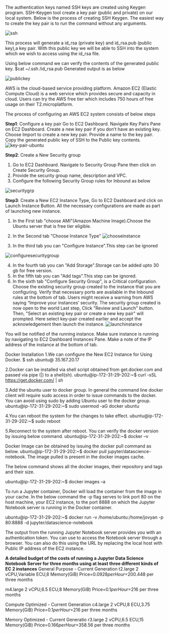 The authentication keys named SSH keys are created using Keygen program. SSH-Keygen tool create a key pair (public and private) on our local system. Below is the process of creating SSH Keygen. The easiest way to create the key pair is to run the command without any arguments.

![ssh](https://user-images.githubusercontent.com/35319815/34912651-cf0e4b72-f8b4-11e7-87f7-b07a8cd67101.JPG)

This process will generate a id_rsa (private key) and id_rsa.pub (public key),a key pair. With this public key we will be able to SSH into the system which we wish to access using the id_rsa file.

Using below command we can verify the contents of the generated public key.
$cat ~/.ssh /id_rsa.pub
Generated output is as below

![publickey](https://user-images.githubusercontent.com/35319815/34912729-8d1a2342-f8b6-11e7-9af0-5055d72705bd.JPG)

AWS is the cloud-based service providing platform. Amazon EC2 (Elastic Compute Cloud) is a web service which provides secure and capacity in cloud. Users can try the AWS free tier which includes 750 hours of free usage on their T2.microplatform.

The process of configuring an AWS EC2 system consists of below steps

**Step1**: Configure a key pair
Go to EC2 Dashboard. Navigate Key Pairs Pane on EC2 Dashboard.
Create a new key pair if you don’t have an existing key.
Choose Import to create a new key pair. Provide a name to the key pair. Copy the generated public key of SSH to the Public key contents.
![key-pair-ubuntu](https://user-images.githubusercontent.com/35319815/34913251-0b603fd4-f8c6-11e7-9019-69cdff6ea9ef.JPG)

**Step2**: Create a New Security group
1.	Go to EC2 Dashboard. Navigate to Security Group Pane then click on Create Security Group.
2.	Provide the security group name, description and VPC.
3.	Configure the following Security Group rules for Inbound as below

![securitygrp](https://user-images.githubusercontent.com/35319815/34926815-f95d7b84-f97f-11e7-859a-01ce80829a6d.JPG)

**Step3**: Create a New EC2 Instance Type,
Go to EC2 Dashboard and click on Launch Instance Button.
All the necessary configurations are made as part of launching new instance.
1. In the First tab "choose AMI"(Amazon Machine Image).Choose the Ubuntu server that is free tier eligible.
2. In the Second tab "Choose Instance Type"
![chooseinstance](https://user-images.githubusercontent.com/35319815/34926847-350547f2-f980-11e7-9fe8-6d206d3ff577.JPG)

3. In the third tab you can "Configure Instance".This step can be ignored

![configuresecuritygroup](https://user-images.githubusercontent.com/35319815/34926867-5393e67e-f980-11e7-9e0a-ba796c348d30.JPG)

4. In the fourth tab you can "Add Storage".Storage can be added upto 30 gb for free version.
5. In the fifth tab you can "Add tags".This step can be ignored.
6. In the sixth tab "Configure Security Group", is a Critical configuration. Choose the existing security group created to the instance that you are configuring. Verify that necessary ports are available in the Inbound rules at the bottom of tab.
Users might receive a warning from AWS saying “Improve your instances’ security. The security group created is now open to the world
Last step, Click "Review and Launch" button. 
Then, "Select an existing key pair or create a new key pair" will prompted. Here select key-pair created earlier and accept the acknowledgement then launch the instance.
![launchinstance](https://user-images.githubusercontent.com/35319815/34926874-5f28952a-f980-11e7-9e35-6992282f21d8.JPG)

You will be notified of the running instance. Make sure instance is running by navigating to EC2 Dashboard Instances Pane. Make a note of the IP address of the instance at the bottom of tab.

Docker Installation
1.We can configure the New EC2 Instance for Using Docker.
   $ ssh ubuntu@ 35.167.20.17
   

2.Docker can be installed via shell script obtained from get.docker.com and passed via pipe (|) to a shell(sh).
   ubuntu@ip-172-31-29-202:~$ curl -sSL https://get.docker.com/ | sh
       
3.Add the ubuntu user to docker group. In general the command line docker client will require sudo access in order to issue commands to the docker. You can avoid using sudo by adding Ubuntu user to the docker group.
   ubuntu@ip-172-31-29-202:~$ sudo usermod -aG docker ubuntu

4.You can reboot the system for the changes to take effect.
   ubuntu@ip-172-31-29-202:~$ sudo reboot

5.Reconnect to the system after reboot. You can verify the docker version by issuing below command.
   ubuntu@ip-172-31-29-202:~$ docker –v


Docker Image can be obtained by issuing the docker pull command as below.
ubuntu@ip-172-31-29-202:~$ docker pull jupyter/datascience-notebook. 
The image pulled is present in the docker images cache.




The below command shows all the docker images, their repository and tags and their size.

ubuntu@ip-172-31-29-202:~$ docker images –a

To run a Jupyter container, Docker will load the container from the image in your cache.
In the below command the -p flag serves to link port 80 on the host machine, your EC2 instance, to the port 8888 on which the Jupyter Notebook server is running in the Docker container.

ubuntu@ip-172-31-29-202:~$ docker run -v /home/ubuntu:/home/jovyan -p 80:8888 -d jupyter/datascience-notebook




The output from the running Jupyter Notebook server provides you with an authentication token. You can use to access the Notebook server through a browser. You can also do this using the URL by replacing the local host with Public IP address of the EC2 instance.






**A detailed budget of the costs of running a Jupyter Data Science Notebook Server for three months using at least three different kinds of EC 2 instances**
General Purpose - Current Generation
t2.large
2 vCPU,Variable ECU,8 Memory(GiB)
Price=$0.0928 per Hour=$200.448 per three months

m4.large
2 vCPU,6.5 ECU,8 Memory(GiB)
Price=$0.1 per Hour=$216 per three months

Compute Optimized - Current Generation
c4.large
2 vCPU,8 ECU,3.75 Memory(GiB)
Price=$0.1 per Hour=$216 per three months

Memory Optimized - Current Generatio
r3.large
2 vCPU,6.5 ECU,15 Memory(GiB)
Price=$0.166 per Hour=$358.56 per three months

